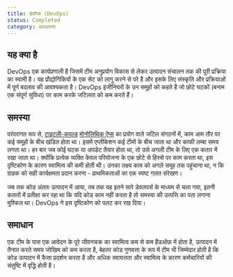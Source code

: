 ```yaml
---
title: डेवॉप्स (DevOps) 
status: Completed
category: अवधारणा
---
```


## यह क्या है

DevOps एक कार्यप्रणाली है जिसमें टीम अनुप्रयोग विकास से लेकर उत्पादन संचालन तक की पूरी प्रक्रिया का स्वामी है। यह प्रौद्योगिकियों के एक सेट को लागू करने से परे है और इसके लिए संस्कृति और प्रक्रियाओं में पूर्ण बदलाव की आवश्यकता है। DevOps इंजीनियरों के उन समूहों को कहते हैं जो छोटे घटकों (बनाम एक संपूर्ण सुविधा) पर काम करके जटिलता को कम करते हैं।

## समस्या

परंपरागत रूप से, [टाइटली-कपल्ड](/tightly-coupled-architectures/) [मोनोलिथिक ऐप्स](/monolithic-apps/) का प्रयोग वाले जटिल संगठनों में, काम आम तौर पर कई समूहों के बीच खंडित होता था। इसमें एप्लीकेशन कई टीमों के बीच जाता था और काफी लम्बा समय लगता था। हर बार जब कोई घटक या अपडेट तैयार होता था, तो उसे अगली टीम के लिए एक कतार में रखा जाता था। क्योंकि प्रत्येक व्यक्ति केवल परियोजना के एक छोटे से हिस्से पर काम करता था, इस दृष्टिकोण के कारण स्वामित्व की कमी होती थी। उनका लक्ष्य काम को अगले समूह तक पहुंचाना था, न कि ग्राहक को सही कार्यक्षमता प्रदान करना - प्राथमिकताओं का एक स्पष्ट गलत संरेखण।

जब तक कोड अंततः उत्पादन में आया, तब तक यह इतने सारे डेवलपर्स के माध्यम से चला गया, इतनी कतारों में प्रतीक्षा कर रहा था कि यदि कोड काम नहीं करता है तो समस्या की उत्पत्ति का पता लगाना मुश्किल था। DevOps ने इस दृष्टिकोण को पलट कर रख दिया।

## समाधान

एक टीम के पास एक आवेदन के पूरे जीवनचक्र का स्वामित्व कम से कम हैंडऑफ़ में होता है, उत्पादन में तैनात करते समय जोखिम को कम करता है, बेहतर कोड गुणवत्ता के रूप में टीम भी जिम्मेदार होती है कि कोड उत्पादन में कैसा प्रदर्शन करता है और अधिक स्वायत्तता और स्वामित्व के कारण कर्मचारियों की संतुष्टि में वृद्धि होती है।
